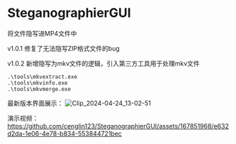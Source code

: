 # SteganographierGUI
将文件隐写进MP4文件中

v1.0.1 修复了无法隐写ZIP格式文件的bug

v1.0.2 新增隐写为mkv文件的逻辑，引入第三方工具用于处理mkv文件
```
.\tools\mkvextract.exe
.\tools\mkvinfo.exe
.\tools\mkvmerge.exe
```
最新版本界面展示：
![Clip_2024-04-24_13-02-51](https://github.com/cenglin123/SteganographierGUI/assets/167851968/eb11b32c-6a19-40b0-a094-8173e65989ae)


演示视频：
https://github.com/cenglin123/SteganographierGUI/assets/167851968/e632d2da-1e06-4e78-b834-553844721bec

